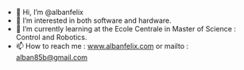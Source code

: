 - 👋 Hi, I’m @albanfelix
- 👀 I’m interested in both software and hardware.
- 🌱 I’m currently learning at the Ecole Centrale in Master of Science : Control and Robotics.
- 📫 How to reach me : www.albanfelix.com or mailto : alban85b@gmail.com
